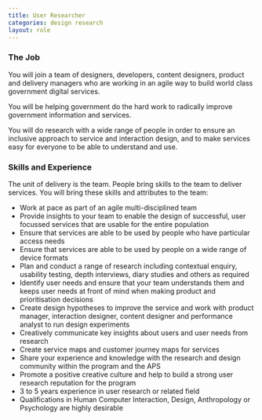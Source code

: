 ```yaml
---
title: User Researcher
categories: design research
layout: role
---
```


### The Job

You will join a team of designers, developers, content designers, product and delivery managers who are working in an agile way to build world class government digital services.

You will be helping government do the hard work to radically improve government information and services.

You will do research with a wide range of people in order to ensure an inclusive approach to service and interaction design, and to make services easy for everyone to be able to understand and use.

### Skills and Experience

The unit of delivery is the team. People bring skills to the team to deliver services. You will bring these skills and attributes to the team:

- Work at pace as part of an agile multi-disciplined team
- Provide insights to your team to enable the design of successful, user focussed services that are usable for the entire population
- Ensure that services are able to be used by people who have particular access needs
- Ensure that services are able to be used by people on a wide range of device formats
- Plan and conduct a range of research including contextual enquiry, usability testing, depth interviews, diary studies and others as required
- Identify user needs and ensure that your team understands them and keeps user needs at front of mind when making product and prioritisation decisions
- Create design hypotheses to improve the service and work with product manager, interaction designer, content designer and performance analyst to run design experiments
- Creatively communicate key insights about users and user needs from research
- Create service maps and customer journey maps for services
- Share your experience and knowledge with the research and design community within the program and the APS
- Promote a positive creative culture and help to build a strong user research reputation for the program
- 3 to 5 years experience in user research or related field
- Qualifications in Human Computer Interaction, Design, Anthropology or Psychology are highly desirable

